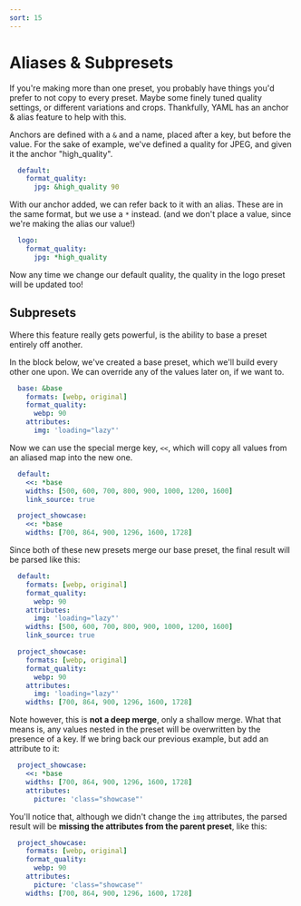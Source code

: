 ```yaml
---
sort: 15
---
```


# Aliases & Subpresets

If you're making more than one preset, you probably have things you'd prefer to not copy to every preset. Maybe some finely tuned quality settings, or different variations and crops. Thankfully, YAML has an anchor & alias feature to help with this.

Anchors are defined with a `&` and a name, placed after a key, but before the value. For the sake of example, we've defined a quality for JPEG, and given it the anchor "high_quality".

```yml
  default: 
    format_quality:
      jpg: &high_quality 90
```

With our anchor added, we can refer back to it with an alias. These are in the same format, but we use a `*` instead. (and we don't place a value, since we're making the alias our value!)

```yml
  logo: 
    format_quality:
      jpg: *high_quality
```

Now any time we change our default quality, the quality in the logo preset will be updated too!


## Subpresets

Where this feature really gets powerful, is the ability to base a preset entirely off another.

In the block below, we've created a base preset, which we'll build every other one upon. We can override any of the values later on, if we want to.

```yml
  base: &base
    formats: [webp, original]
    format_quality:
      webp: 90
    attributes:
      img: 'loading="lazy"'
```

Now we can use the special merge key, `<<`, which will copy all values from an aliased map into the new one.

```yml
  default:
    <<: *base
    widths: [500, 600, 700, 800, 900, 1000, 1200, 1600]
    link_source: true

  project_showcase:
    <<: *base
    widths: [700, 864, 900, 1296, 1600, 1728]
```

Since both of these new presets merge our base preset, the final result will be parsed like this:

```yml
  default:
    formats: [webp, original]
    format_quality:
      webp: 90
    attributes:
      img: 'loading="lazy"'
    widths: [500, 600, 700, 800, 900, 1000, 1200, 1600]
    link_source: true

  project_showcase:
    formats: [webp, original]
    format_quality:
      webp: 90
    attributes:
      img: 'loading="lazy"'
    widths: [700, 864, 900, 1296, 1600, 1728]
```

Note however, this is **not a deep merge**, only a shallow merge. What that means is, any values nested in the preset will be overwritten by the presence of a key. If we bring back our previous example, but add an attribute to it:

```yml
  project_showcase:
    <<: *base
    widths: [700, 864, 900, 1296, 1600, 1728]
    attributes:
      picture: 'class="showcase"'
```

You'll notice that, although we didn't change the `img` attributes, the parsed result will be **missing the attributes from the parent preset**, like this:

```yml
  project_showcase:
    formats: [webp, original]
    format_quality:
      webp: 90
    attributes:
      picture: 'class="showcase"'
    widths: [700, 864, 900, 1296, 1600, 1728]
```
